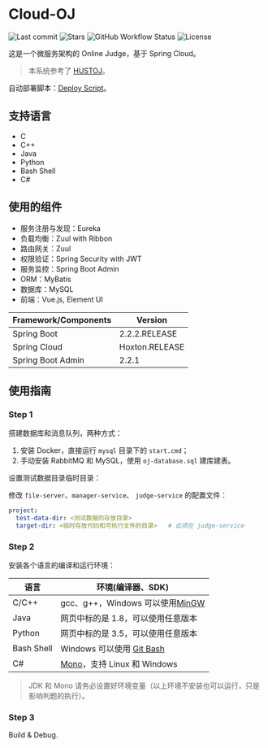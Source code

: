 # Cloud-OJ

![Last commit](https://img.shields.io/github/last-commit/imcloudfloating/Cloud-OJ?style=flat-square)
![Stars](https://img.shields.io/github/stars/imcloudfloating/Cloud-OJ?style=flat-square)
![GitHub Workflow Status](https://img.shields.io/github/workflow/status/imcloudfloating/Cloud-OJ/Java%20CI%20with%20Maven?style=flat-square)
![License](https://img.shields.io/github/license/imcloudfloating/Cloud-OJ?style=flat-square)

这是一个微服务架构的 Online Judge，基于 Spring Cloud。

> 本系统参考了 [HUSTOJ](https://github.com/zhblue/hustoj)。

自动部署脚本：[Deploy Script](https://github.com/imcloudfloating/Cloud-OJ-Docker)。

## 支持语言

- C
- C++
- Java
- Python
- Bash Shell
- C#

## 使用的组件

- 服务注册与发现：Eureka
- 负载均衡：Zuul with Ribbon
- 路由网关：Zuul
- 权限验证：Spring Security with JWT
- 服务监控：Spring Boot Admin
- ORM：MyBatis
- 数据库：MySQL
- 前端：Vue.js, Element UI

Framework/Components    | Version
------------------------|-----------------
Spring Boot             | 2.2.2.RELEASE
Spring Cloud            | Hoxton.RELEASE
Spring Boot Admin       | 2.2.1

## 使用指南

### Step 1

搭建数据库和消息队列，两种方式：

1. 安装 Docker，直接运行 `mysql` 目录下的 `start.cmd`；
2. 手动安装 RabbitMQ 和 MySQL，使用 `oj-database.sql` 建库建表。

设置测试数据目录临时目录：

修改 `file-server`、`manager-service`、 `judge-service` 的配置文件：

```yaml
project:
  test-data-dir: <测试数据的存放目录>
  target-dir: <临时存放代码和可执行文件的目录>   # 此项在 judge-service
```

### Step 2

安装各个语言的编译和运行环境：

语言         | 环境(编译器、SDK)   
------------|-----------------------------------------------------------
C/C++       | gcc、g++，Windows 可以使用[MinGW](http://www.mingw.org/)
Java        | 网页中标的是 1.8，可以使用任意版本
Python      | 网页中标的是 3.5，可以使用任意版本
Bash Shell  | Windows 可以使用 [Git Bash](https://git-scm.com/)
C#          | [Mono](https://www.mono-project.com/)，支持 Linux 和 Windows

> JDK 和 Mono 请务必设置好环境变量（以上环境不安装也可以运行，只是影响判题的执行）。

### Step 3

Build & Debug.
